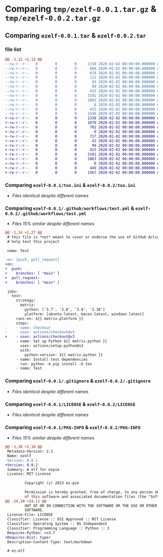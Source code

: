 # Comparing `tmp/ezelf-0.0.1.tar.gz` & `tmp/ezelf-0.0.2.tar.gz`

## Comparing `ezelf-0.0.1.tar` & `ezelf-0.0.2.tar`

### file list

```diff
@@ -1,12 +1,13 @@
--rw-r--r--   0        0        0     1338 2020-02-02 00:00:00.000000 ezelf-0.0.1/tox.ini
--rw-r--r--   0        0        0      666 2020-02-02 00:00:00.000000 ezelf-0.0.1/.github/workflows/release.yml
--rw-r--r--   0        0        0      670 2020-02-02 00:00:00.000000 ezelf-0.0.1/.github/workflows/test.yml
--rw-r--r--   0        0        0      111 2020-02-02 00:00:00.000000 ezelf-0.0.1/src/ezelf/__init__.py
--rw-r--r--   0        0        0       43 2020-02-02 00:00:00.000000 ezelf-0.0.1/src/ezelf/simple.py
--rw-r--r--   0        0        0       99 2020-02-02 00:00:00.000000 ezelf-0.0.1/tests/__init__.py
--rw-r--r--   0        0        0      415 2020-02-02 00:00:00.000000 ezelf-0.0.1/tests/test_simple.py
--rw-r--r--   0        0        0     3101 2020-02-02 00:00:00.000000 ezelf-0.0.1/.gitignore
--rw-r--r--   0        0        0     1063 2020-02-02 00:00:00.000000 ezelf-0.0.1/LICENSE
--rw-r--r--   0        0        0        8 2020-02-02 00:00:00.000000 ezelf-0.0.1/README.md
--rw-r--r--   0        0        0      415 2020-02-02 00:00:00.000000 ezelf-0.0.1/pyproject.toml
--rw-r--r--   0        0        0     1546 2020-02-02 00:00:00.000000 ezelf-0.0.1/PKG-INFO
+-rw-r--r--   0        0        0     1338 2020-02-02 00:00:00.000000 ezelf-0.0.2/tox.ini
+-rw-r--r--   0        0        0     1070 2020-02-02 00:00:00.000000 ezelf-0.0.2/.github/workflows/release.yml
+-rw-r--r--   0        0        0      702 2020-02-02 00:00:00.000000 ezelf-0.0.2/.github/workflows/test.yml
+-rw-r--r--   0        0        0        0 2020-02-02 00:00:00.000000 ezelf-0.0.2/src/ezelf/__init__.py
+-rw-r--r--   0        0        0      717 2020-02-02 00:00:00.000000 ezelf-0.0.2/src/ezelf/main.py
+-rw-r--r--   0        0        0       43 2020-02-02 00:00:00.000000 ezelf-0.0.2/src/ezelf/simple.py
+-rw-r--r--   0        0        0       99 2020-02-02 00:00:00.000000 ezelf-0.0.2/tests/__init__.py
+-rw-r--r--   0        0        0      415 2020-02-02 00:00:00.000000 ezelf-0.0.2/tests/test_simple.py
+-rw-r--r--   0        0        0     3101 2020-02-02 00:00:00.000000 ezelf-0.0.2/.gitignore
+-rw-r--r--   0        0        0     1063 2020-02-02 00:00:00.000000 ezelf-0.0.2/LICENSE
+-rw-r--r--   0        0        0        8 2020-02-02 00:00:00.000000 ezelf-0.0.2/README.md
+-rw-r--r--   0        0        0      449 2020-02-02 00:00:00.000000 ezelf-0.0.2/pyproject.toml
+-rw-r--r--   0        0        0     1567 2020-02-02 00:00:00.000000 ezelf-0.0.2/PKG-INFO
```

### Comparing `ezelf-0.0.1/tox.ini` & `ezelf-0.0.2/tox.ini`

 * *Files identical despite different names*

### Comparing `ezelf-0.0.1/.github/workflows/test.yml` & `ezelf-0.0.2/.github/workflows/test.yml`

 * *Files 15% similar despite different names*

```diff
@@ -1,24 +1,27 @@
 # this file is *not* meant to cover or endorse the use of GitHub Actions, but rather to
 # help test this project
 
 name: Test
 
-on: [push, pull_request]
+on:
+  push:
+    branches: [ "main" ]
+  pull_request:
+    branches: [ "main" ]
 
 jobs:
   test:
     strategy:
       matrix:
         python: ['3.7', '3.8', '3.9', '3.10']
         platform: [ubuntu-latest, macos-latest, windows-latest]
     runs-on: ${{ matrix.platform }}
     steps:
-    - name: Checkout
-      uses: actions/checkout@v3
+    - uses: actions/checkout@v3
     - name: Set up Python ${{ matrix.python }}
       uses: actions/setup-python@v3
       with:
         python-version: ${{ matrix.python }}
     - name: Install test dependencies
       run: python -m pip install -U tox
     - name: Test
```

### Comparing `ezelf-0.0.1/.gitignore` & `ezelf-0.0.2/.gitignore`

 * *Files identical despite different names*

### Comparing `ezelf-0.0.1/LICENSE` & `ezelf-0.0.2/LICENSE`

 * *Files identical despite different names*

### Comparing `ezelf-0.0.1/PKG-INFO` & `ezelf-0.0.2/PKG-INFO`

 * *Files 15% similar despite different names*

```diff
@@ -1,10 +1,10 @@
 Metadata-Version: 2.1
 Name: ezelf
-Version: 0.0.1
+Version: 0.0.2
 Summary: A elf for ezpie
 License: MIT License
         
         Copyright (c) 2023 ez-pie
         
         Permission is hereby granted, free of charge, to any person obtaining a copy
         of this software and associated documentation files (the "Software"), to deal
@@ -24,10 +24,11 @@
         OUT OF OR IN CONNECTION WITH THE SOFTWARE OR THE USE OR OTHER DEALINGS IN THE
         SOFTWARE.
 License-File: LICENSE
 Classifier: License :: OSI Approved :: MIT License
 Classifier: Operating System :: OS Independent
 Classifier: Programming Language :: Python :: 3
 Requires-Python: >=3.7
+Requires-Dist: typer
 Description-Content-Type: text/markdown
 
 # ez-elf
```

